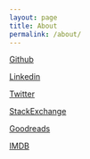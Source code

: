 ```yaml
---
layout: page
title: About
permalink: /about/
---
```



<a href="https://github.com/daveveitch" target="_blank" rel="noopener">Github</a>

<a href="https://www.linkedin.com/in/dveitch/" target="_blank" rel="noopener">Linkedin</a>

<a href="https://twitter.com/daveveitch" target="_blank" rel="noopener">Twitter</a>

<a href="https://stats.stackexchange.com/users/234732/david-veitch" target="_blank" rel="noopener">StackExchange</a>

<a href="https://www.goodreads.com/user/show/18825813-david-veitch" target="_blank" rel="noopener">Goodreads</a>

<a href="http://www.imdb.com/user/ur83957353/?ref_=nv_usr_prof_2">IMDB</a>

